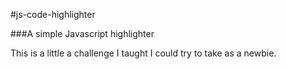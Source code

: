 #js-code-highlighter

###A simple Javascript highlighter

This is a little a challenge I taught I could try to take as a newbie.
